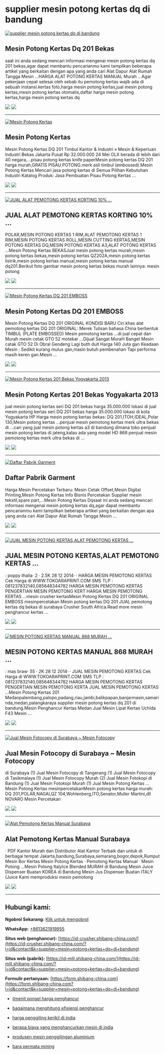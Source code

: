 # supplier mesin potong kertas dq di bandung

<a href="https://swt.shibang-china.com/?l=id&img&k=supplier+mesin+potong+kertas+dq+di+bandung" target="_blank">![supplier mesin potong kertas dq di bandung](http://static.shibang-china.com/all-800x300/454.jpg)</a>

## Mesin Potong Kertas Dq 201 Bekas
saat ini anda sedang mencari informasi mengenai mesin potong kertas dq 201 bekas,agar dapat membantu pencarianmu kami tampilkan beberapa artikel yang berkaitan dengan apa yang anda cari Alat Dapur Alat Rumah Tangga Mesin …HARGA ALAT POTONG KERTAS MANUAL Murah …Agar pekerjaan cepat selesai oleh sebab itu pemotong kertas wajib ada di sebuah instansi.kertas foto,harga mesin potong kertas,jual mesin potong kertas,mesin potong kertas otomatis,daftar harga mesin potong kertas,harga mesin potong kertas dq


<a href="https://whatsapp.shibangsoft.com/WhatsApp.php" target="_blank" title="WhatsApp">![](http://static.shibang-china.com/icon/whatsapp.png)</a> <a href="https://swt.shibang-china.com/?l=id&icon&k=supplier+mesin+potong+kertas+dq+di+bandung" target="_blank">![](http://static.shibang-china.com/icon/chat-id.png)</a>

---

<a href="https://swt.shibang-china.com/?l=id&img&k=supplier+mesin+potong+kertas+dq+di+bandung" target="_blank">![Mesin Potong Kertas](http://static.shibang-china.com/all-800x300/995.jpg)</a>

## Mesin Potong Kertas
Mesin Potong Kertas DQ 201 Timbul Kantor & Industri » Mesin & Keperluan Industri Bekas Jakarta Pusat Rp 32.000.000 24 Mei OLX berada di lebih dari 40 negara,…pisau potong kertas knife paperMesin potong kertas DQ 201 harga murah,GRATIS PISAU POTONG.merk asli timbul (embossed).Mesin Potong Kertas Mencari jasa potong kertas di Semua Pilihan Kebutuhan Industri Katalog Produk: Jasa Pembuatan Pisau Potong Kertas …


<a href="https://whatsapp.shibangsoft.com/WhatsApp.php" target="_blank" title="WhatsApp">![](http://static.shibang-china.com/icon/whatsapp.png)</a> <a href="https://swt.shibang-china.com/?l=id&icon&k=supplier+mesin+potong+kertas+dq+di+bandung" target="_blank">![](http://static.shibang-china.com/icon/chat-id.png)</a>

---

<a href="https://swt.shibang-china.com/?l=id&img&k=supplier+mesin+potong+kertas+dq+di+bandung" target="_blank">![JUAL ALAT PEMOTONG KERTAS KORTING 10% …](http://static.shibang-china.com/all-800x300/756.jpg)</a>

## JUAL ALAT PEMOTONG KERTAS KORTING 10% …
POLAR,MESIN POTONG KERTAS 1 RIM,ALAT PEMOTONG KERTAS 1 RIM,MESIN POTONG KERTAS ROLL,MESIN CUTTING KERTAS,MESIN POTONG KERTAS DQ,MESIN POTONG KERTAS A3,ALAT POTONG KERTAS …Mesin Potong Kertas BEKASJual mesin potong kertas murah,mesin potong kertas bekas,mesin potong kertas QZ202A,mesin potong kertas listrik,mesin potong kertas manual,mesin potong kertas manual dq201.Berikut foto gambar mesin potong kertas bekas murah lainnya: mesin potong


<a href="https://whatsapp.shibangsoft.com/WhatsApp.php" target="_blank" title="WhatsApp">![](http://static.shibang-china.com/icon/whatsapp.png)</a> <a href="https://swt.shibang-china.com/?l=id&icon&k=supplier+mesin+potong+kertas+dq+di+bandung" target="_blank">![](http://static.shibang-china.com/icon/chat-id.png)</a>

---

<a href="https://swt.shibang-china.com/?l=id&img&k=supplier+mesin+potong+kertas+dq+di+bandung" target="_blank">![Mesin Potong Kertas DQ 201 EMBOSS](http://static.shibang-china.com/all-800x300/952.jpg)</a>

## Mesin Potong Kertas DQ 201 EMBOSS
Mesin Potong Kertas DQ 201 ORIGINAL KONDISI BARU Ciri khas alat pemotong kertas DQ 201 ORIGINAL: Merek Tulisan bahasa China berbentuk TIMBUL (PLATE EMBOSSED) Mesin pemotong kertas …di jual cepat dan Murah mesin cetak GTO 52 motekar …Dijual Sangat MuraH Banget Mesin catak GTO 52 Di Obral Gendeng Lagi buth duit Harga 140 Juta gan Keadaan Mesin : Sedikit kurang mulus gan,masin butuh pembenahan Tapi performa masih keren gan.Mesin …


<a href="https://whatsapp.shibangsoft.com/WhatsApp.php" target="_blank" title="WhatsApp">![](http://static.shibang-china.com/icon/whatsapp.png)</a> <a href="https://swt.shibang-china.com/?l=id&icon&k=supplier+mesin+potong+kertas+dq+di+bandung" target="_blank">![](http://static.shibang-china.com/icon/chat-id.png)</a>

---

<a href="https://swt.shibang-china.com/?l=id&img&k=supplier+mesin+potong+kertas+dq+di+bandung" target="_blank">![Mesin Potong Kertas 201 Bekas Yogyakarta 2013](http://static.shibang-china.com/all-800x300/6.jpg)</a>

## Mesin Potong Kertas 201 Bekas Yogyakarta 2013
jual mesin potong kertas seri DQ 201 bekas harga 35.000.000 lokasi di jual mesin potong kertas seri DQ 201 bekas harga 35.000.000 lokasi di kota Yogyakarta HP Harga mesin potong kertas bekas: DQ 201,ITOH,IDEAL,Polar 130,Mesin potong kertas …penjual mesin pemotong kertas merk ultra bekas di …cari yang jual mesin potong kertas a3 di bandung dimana toko penjual mesin potong kertas di jateng,kalau ada yang model HD 868 penjual mesin pemotong kertas merk ultra bekas di …


<a href="https://whatsapp.shibangsoft.com/WhatsApp.php" target="_blank" title="WhatsApp">![](http://static.shibang-china.com/icon/whatsapp.png)</a> <a href="https://swt.shibang-china.com/?l=id&icon&k=supplier+mesin+potong+kertas+dq+di+bandung" target="_blank">![](http://static.shibang-china.com/icon/chat-id.png)</a>

---

<a href="https://swt.shibang-china.com/?l=id&img&k=supplier+mesin+potong+kertas+dq+di+bandung" target="_blank">![Daftar Pabrik Garment](http://static.shibang-china.com/all-800x300/1335.jpg)</a>

## Daftar Pabrik Garment
Harga Mesin Percetakan Terbaru: Mesin Cetak Offset,Mesin Digital Printing,Mesin Potong Kertas Info Bisnis Percetakan Supplier mesin tekstil,spare part,…Mesin Potong Kertas Dqsaat ini anda sedang mencari informasi mengenai mesin potong kertas dq,agar dapat membantu pencarianmu kami tampilkan beberapa artikel yang berkaitan dengan apa yang anda cari Alat Dapur Alat Rumah Tangga Mesin …


<a href="https://whatsapp.shibangsoft.com/WhatsApp.php" target="_blank" title="WhatsApp">![](http://static.shibang-china.com/icon/whatsapp.png)</a> <a href="https://swt.shibang-china.com/?l=id&icon&k=supplier+mesin+potong+kertas+dq+di+bandung" target="_blank">![](http://static.shibang-china.com/icon/chat-id.png)</a>

---

<a href="https://swt.shibang-china.com/?l=id&img&k=supplier+mesin+potong+kertas+dq+di+bandung" target="_blank">![JUAL MESIN POTONG KERTAS,ALAT PEMOTONG KERTAS …](http://static.shibang-china.com/all-800x300/908.jpg)</a>

## JUAL MESIN POTONG KERTAS,ALAT PEMOTONG KERTAS …
: poppy thalia· 2 · 2.5K 28 12 2014· · HARGA MESIN PEMOTONG KERTAS Cek Harga di WWW.TOKOARAPRINT.COM SMS TLP : 081237832140,085648344782 HARGA MESIN PEMOTONG KERTAS PENGERTIAN MESIN PEMOTONG KERT HARGA MESIN PEMOTONG KERTAS …mesin crusher kertasMesin Potong Kertas DQ 201 ORIGINAL EMBOSS mesinpercetakan Mesin potong kertas DQ 201 JUAL pemotong kertas dq bekas di surabaya Crusher South Africa.Read more mesin penghancur kertas …


<a href="https://whatsapp.shibangsoft.com/WhatsApp.php" target="_blank" title="WhatsApp">![](http://static.shibang-china.com/icon/whatsapp.png)</a> <a href="https://swt.shibang-china.com/?l=id&icon&k=supplier+mesin+potong+kertas+dq+di+bandung" target="_blank">![](http://static.shibang-china.com/icon/chat-id.png)</a>

---

<a href="https://swt.shibang-china.com/?l=id&img&k=supplier+mesin+potong+kertas+dq+di+bandung" target="_blank">![MESIN POTONG KERTAS MANUAL 868 MURAH …](http://static.shibang-china.com/all-800x300/44.jpg)</a>

## MESIN POTONG KERTAS MANUAL 868 MURAH …
: mas braw· 55 · 2K 28 12 2014· · JUAL MESIN PEMOTONG KERTAS Cek Harga di WWW.TOKOARAPRINT.COM SMS TLP : 081237832140,085648344782 HARGA MESIN PEMOTONG KERTAS PENGERTIAN MESIN PEMOTONG KERTA JUAL MESIN PEMOTONG KERTAS …Mesin Potong Kertas 201 Medanpalembang,palopo,padang,riau,jambi,balikpapan,banjarmasin,samarinda,medan,palangkaraya supplier mesin potong kertas dq 201 di bandung.Mesin Penghancur Kertas Medan Jual Mesin Lipat Kertas Uchida F43 Mesin …


<a href="https://whatsapp.shibangsoft.com/WhatsApp.php" target="_blank" title="WhatsApp">![](http://static.shibang-china.com/icon/whatsapp.png)</a> <a href="https://swt.shibang-china.com/?l=id&icon&k=supplier+mesin+potong+kertas+dq+di+bandung" target="_blank">![](http://static.shibang-china.com/icon/chat-id.png)</a>

---

<a href="https://swt.shibang-china.com/?l=id&img&k=supplier+mesin+potong+kertas+dq+di+bandung" target="_blank">![Jual Mesin Fotocopy di Surabaya ~ Mesin Fotocopy](http://static.shibang-china.com/all-800x300/32.jpg)</a>

## Jual Mesin Fotocopy di Surabaya ~ Mesin Fotocopy
di Surabaya (1) Jual Mesin Fotocopy di Tangerang (1) Jual Mesin Fotocopy di Tasikmalaya (1) Jual Mesin Fotocopy Murah (2) Jual Mesin Fotokopi di Bandung (1) Jual Mesin Fotokopi Murah (1) Jual Mesin Potong Kertas …Mesin Potong Kertas mesinpercetakanMesin potong kertas harga murah: DQ 201,POLAR,NAGAI,QZ 104,Wohlenberg,ITO,Senator,Muller Martini,dll NOVARO Mesin Percetakan


<a href="https://whatsapp.shibangsoft.com/WhatsApp.php" target="_blank" title="WhatsApp">![](http://static.shibang-china.com/icon/whatsapp.png)</a> <a href="https://swt.shibang-china.com/?l=id&icon&k=supplier+mesin+potong+kertas+dq+di+bandung" target="_blank">![](http://static.shibang-china.com/icon/chat-id.png)</a>

---

<a href="https://swt.shibang-china.com/?l=id&img&k=supplier+mesin+potong+kertas+dq+di+bandung" target="_blank">![Alat Pemotong Kertas Manual Surabaya](http://static.shibang-china.com/all-800x300/175.jpg)</a>

## Alat Pemotong Kertas Manual Surabaya
· PDF Kantor Murah dan Distributor Alat Kantor Terbaik dan untuk di berbagai tempat Jakarta,bandung,Surabaya,semarang,bogor,depok,Rumput Mesin Bor Kertas Mesin Potong Kertas · Pemotong Kertas Manual · Mesin Potong …Mesin Potong ItalyIce Blended MURAH di Bandung Mesin Juice Dispenser Buatan KOREA di Bandung Mesin Jus Dispenser Buatan ITALY (Juice Kami memproduksi mesin pemotong


<a href="https://whatsapp.shibangsoft.com/WhatsApp.php" target="_blank" title="WhatsApp">![](http://static.shibang-china.com/icon/whatsapp.png)</a> <a href="https://swt.shibang-china.com/?l=id&icon&k=supplier+mesin+potong+kertas+dq+di+bandung" target="_blank">![](http://static.shibang-china.com/icon/chat-id.png)</a>

---
## Hubungi kami:

**Ngobrol Sekarang:** [Klik untuk mengobrol](https://swt.shibang-china.com?l=id&contact&k=supplier+mesin+potong+kertas+dq+di+bandung)

**WhatsApp:**  [+8613621919955](https://whatsapp.shibangsoft.com/WhatsApp.php)

**Situs web (penghancur):** [https://id-crusher.shibang-china.com/](https://id-crusher.shibang-china.com/?l=id&contact&k=supplier+mesin+potong+kertas+dq+di+bandung)

**Situs web (pabrik):** [https://id-mill.shibang-china.com/](https://id-mill.shibang-china.com/?l=id&contact&k=supplier+mesin+potong+kertas+dq+di+bandung)

**Formulir pertanyaan:** [https://form.shibang-china.com](https://form.shibang-china.com?l=id&contact&k=supplier+mesin+potong+kertas+dq+di+bandung)

* [ilmenit ponsel harga penghancur](../35/ilmenit%20ponsel%20harga%20penghancur.md)

* [bagaimana menghitung efisiensi penghancur](../38/bagaimana%20menghitung%20efisiensi%20penghancur.md)

* [harga penggiling kerikil di india](../31/harga%20penggiling%20kerikil%20di%20india.md)

* [berapa biaya yang menghancurkan mesin di india](../40/berapa%20biaya%20yang%20menghancurkan%20mesin%20di%20india.md)

* [produsen mesin penggilingan aluminium](../33/produsen%20mesin%20penggilingan%20aluminium.md)

* [bara permata mining](../32/bara%20permata%20mining.md)